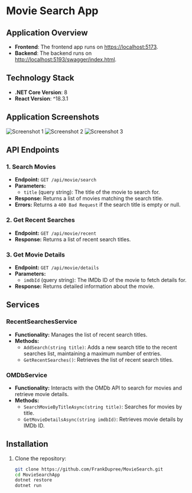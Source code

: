 # Movie Search App

## Application Overview

- **Frontend**: The frontend app runs on [https://localhost:5173](https://localhost:5173).
- **Backend**: The backend runs on [http://localhost:5193/swagger/index.html](http://localhost:5193/swagger/index.html).

## Technology Stack

- **.NET Core Version**: 8
- **React Version**: ^18.3.1


## Application Screenshots

![Screenshot 1](https://github.com/user-attachments/assets/b9d2f9b1-a3ac-4bf7-9fbd-0acde0f8097b)
![Screenshot 2](https://github.com/user-attachments/assets/13c16ce0-e02b-4ec7-9023-dbe69fa10fed)
![Screenshot 3](https://github.com/user-attachments/assets/016efb25-266e-4b5d-a940-a54d0a623442)

## API Endpoints

### 1. Search Movies

- **Endpoint:** `GET /api/movie/search`
- **Parameters:** 
  - `title` (query string): The title of the movie to search for.
- **Response:** Returns a list of movies matching the search title.
- **Errors:** Returns a `400 Bad Request` if the search title is empty or null.

### 2. Get Recent Searches

- **Endpoint:** `GET /api/movie/recent`
- **Response:** Returns a list of recent search titles.

### 3. Get Movie Details

- **Endpoint:** `GET /api/movie/details`
- **Parameters:**
  - `imdbId` (query string): The IMDb ID of the movie to fetch details for.
- **Response:** Returns detailed information about the movie.

## Services

### RecentSearchesService

- **Functionality:** Manages the list of recent search titles.
- **Methods:**
  - `AddSearch(string title)`: Adds a new search title to the recent searches list, maintaining a maximum number of entries.
  - `GetRecentSearches()`: Retrieves the list of recent search titles.

### OMDbService

- **Functionality:** Interacts with the OMDb API to search for movies and retrieve movie details.
- **Methods:**
  - `SearchMovieByTitleAsync(string title)`: Searches for movies by title.
  - `GetMovieDetailsAsync(string imdbId)`: Retrieves movie details by IMDb ID.

## Installation

1. Clone the repository:
   ```bash
   git clone https://github.com/FrankDupree/MovieSearch.git
   cd MovieSearchApp
   dotnet restore
   dotnet run
